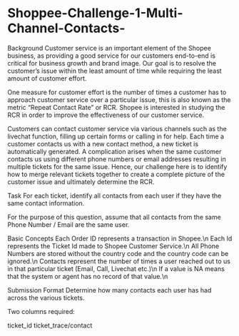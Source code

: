 # Shoppee-Challenge-1-Multi-Channel-Contacts-
Background
Customer service is an important element of the Shopee business, as providing a good service for our customers end-to-end is critical for business growth and brand image. Our goal is to resolve the customer’s issue within the least amount of time while requiring the least amount of customer effort.

One measure for customer effort is the number of times a customer has to approach customer service over a particular issue, this is also known as the metric “Repeat Contact Rate” or RCR. Shopee is interested in studying the RCR in order to improve the effectiveness of our customer service.

Customers can contact customer service via various channels such as the livechat function, filling up certain forms or calling in for help. Each time a customer contacts us with a new contact method, a new ticket is automatically generated. A complication arises when the same customer contacts us using different phone numbers or email addresses resulting in multiple tickets for the same issue. Hence, our challenge here is to identify how to merge relevant tickets together to create a complete picture of the customer issue and ultimately determine the RCR.

Task
For each ticket, identify all contacts from each user if they have the same contact information.

For the purpose of this question, assume that all contacts from the same Phone Number / Email are the same user.

Basic Concepts
Each Order ID represents a transaction in Shopee.\n
Each Id represents the Ticket Id made to Shopee Customer Service.\n
All Phone Numbers are stored without the country code and the country code can be ignored.\n
Contacts represent the number of times a user reached out to us in that particular ticket (Email, Call, Livechat etc.)\n
If a value is NA means that the system or agent has no record of that value.\n

Submission Format
Determine how many contacts each user has had across the various tickets.

Two columns required:

ticket_id
ticket_trace/contact
